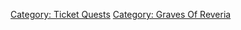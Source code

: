 [Category: Ticket Quests](Category:_Ticket_Quests "wikilink") [Category:
Graves Of Reveria](Category:_Graves_Of_Reveria "wikilink")
